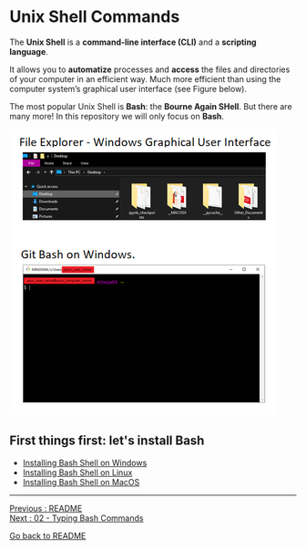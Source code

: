 # Unix Shell Commands

The **Unix Shell** is a **command-line interface (CLI)** and a **scripting language**.  

It allows you to **automatize** processes and **access** the files and directories of your computer in an efficient way. Much more efficient than using the computer system’s graphical user interface (see Figure below).  

The most popular Unix Shell is **Bash**: the **Bourne Again SHell**. But there are many more! In this repository we will only focus on **Bash**.

![fig_unix-shell](figures/fig_unix-shell.png)

## First things first: let's install Bash

* [Installing Bash Shell on Windows](https://github.com/HeatherAn/installations-instructions/blob/main/Install-Bash-on-Windows.md)
* [Installing Bash Shell on Linux](https://github.com/HeatherAn/installations-instructions/blob/main/Install-Bash-on-Linux.md)
* [Installing Bash Shell on MacOS](https://github.com/HeatherAn/installations-instructions/blob/main/Install-Bash-on-MacOS.md)


________________________

[Previous : README](https://github.com/HeatherAn/recommended-coding-practices#readme)  
[Next     : 02 - Typing Bash Commands](https://github.com/HeatherAn/recommended-coding-practices/blob/main/02-Typing-Bash-Commands.md)  

[Go back to README](https://github.com/HeatherAn/recommended-coding-practices#readme)